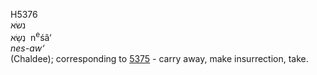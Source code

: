 <body>
  <p>H5376<br>  נשׂא  <br> נְשָׂא  ‎  n<sup>e</sup>śâ‘  <br><i>nes-aw‘ </i><br>(Chaldee); corresponding to <a href="h5375.htm">5375</a>  - carry away, make insurrection, take.<br></p>
 </body>